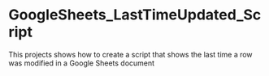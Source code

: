 # GoogleSheets_LastTimeUpdated_Script

This projects shows how to create a script that shows the last time a row was modified in a Google Sheets document
